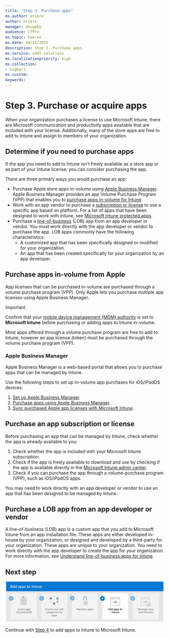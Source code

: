 ```yaml
---
title: "Step 3. Purchase apps"
ms.author: erikre
author: erikre
manager: dougeby
audience: ITPro
ms.topic: how-to
ms.date: 04/21/2025
description: Step 3. Purchase apps.
ms.service: o365-solutions
ms.localizationpriority: high
ms.collection:
- highpri
ms.custom:
keywords:
---
```


# Step 3. Purchase or acquire apps

When your organization purchases a license to use Microsoft Intune, there are Microsoft communication and productivity apps available that are included with your license. Additionally, many of the store apps are free to add to Intune and assign to members of your organization.

## Determine if you need to purchase apps

If the app you need to add to Intune isn't freely available as a store app or as part of your Intune license, you can consider purchasing the app.

There are three primary ways you would purchase an app:
- Purchase Apple store apps in-volume using [Apple Business Manager](apps-purchase-volume.md#apple-business-manager). Apple Business Manager provides an app Volume Purchase Program (VPP) that enables you to [purchase apps in-volume for Intune](apps-purchase-volume.md). 
- Work with an app vendor to purchase a [subscription or license](apps-license-overview.md#apps-requiring-account-subscription-or-license-from-the-app-vendor) to use a specific app based on platform. For a list of apps that have been designed to work with Intune, see [Microsoft Intune protected apps](/mem/intune/apps/apps-supported-intune-apps).
- Purchase a [line-of-business](apps-type-lob.md) (LOB) app from an app developer or vendor. You must work directly with the app developer or vendor to purchase the app. LOB apps commonly have the following characteristics:
    - A customized app that has been specifically designed or modified for your organization.
    - An app that has been created specifically for your organization by an app developer.

## Purchase apps in-volume from Apple

App licenses that can be purchased in-volume are purchased through a volume purchase program (VPP). Only Apple lets you purchase multiple app licenses using Apple Business Manager.

> [!IMPORTANT]
> Confirm that your [mobile device management (MDM) authority](/mem/intune/fundamentals/mdm-authority-set) is set to **Microsoft Intune** before purchasing or adding apps to Intune in-volume.

Most apps offered through a volume purchase program are free to add to Intune, however an app license (token) must be purchased through the volume purchase program (VPP).

### Apple Business Manager

Apple Business Manager is a web-based portal that allows you to purchase apps that can be managed by Intune.

Use the following steps to set up in-volume app purchases for iOS/iPadOS devices:

1. [Set up Apple Business Manager](apps-purchase-volume.md#set-up-apple-business-manager).
2. [Purchase apps using Apple Business Manager](apps-purchase-volume.md#purchase-apps-using-apple-business-manager).
3. [Sync purchased Apple app licenses with Microsoft Intune](apps-purchase-volume.md#sync-purchased-apple-app-licenses-with-microsoft-intune).

## Purchase an app subscription or license

Before purchasing an app that can be managed by Intune, check whether the app is already available to you:
1. Check whether the app is included with your Microsoft Intune subscription.
2. Check if the app is freely available to download and use by checking if the app is available directly in the [Microsoft Intune admin center](https://go.microsoft.com/fwlink/?linkid=2109431).
3. Check if you can purchase the app through a volume-purchase program (VPP), such as iOS/iPadOS apps.

You may need to work directly with an app developer or vendor to use an app that has been designed to be managed by Intune.

## Purchase a LOB app from an app developer or vendor

A line-of-business (LOB) app is a custom app that you add to Microsoft Intune from an app installation file. These apps are either developed in-house by your organization, or designed and developed by a third-party for your organization. These apps are unique to your organization. You need to work directly with the app developer to create the app for your organization. For more information, see [Understand line-of-business apps for Intune](apps-type-lob.md).

## Next step

[![Step 4 to add apps to Intune](../media/purchase-add-managed-apps/purchase-add-managed-apps-06.png)](apps-add-step-4.md)

Continue with [Step 4](apps-add-step-4.md) to add apps to Intune to Microsoft Intune.